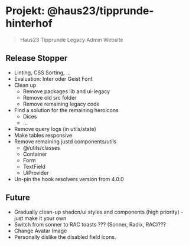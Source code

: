 # Projekt: @haus23/tipprunde-hinterhof

> Haus23 Tipprunde Legacy Admin Website

## Release Stopper

- Linting, CSS Sorting, ...
- Evaluation: Inter oder Geist Font
- Clean up
  - Remove packages lib and ui-legacy
  - Remove old src folder
  - Remove remaining legacy code
- Find a solution for the remaining heroicons
  - Dices
  - ...
- Remove query logs (in utils/state)
- Make tables responsive
- Remove remaining justd components/utils
  - @/utils/classes
  - Container
  - Form
  - TextField
  - UiProvider
- Un-pin the hook resolvers version from 4.0.0

## Future

- Gradually clean-up shadcn/ui styles and components (high priority) - just make it your own
- Switch from sonner to RAC toasts ??? (Sonner, Radix, RAC)???
- Change Avatar Image
- Personally dislike the disabled field icons.
